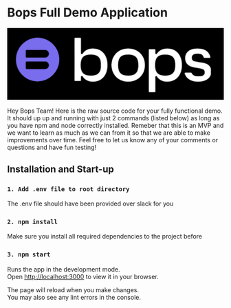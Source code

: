 # Bops Full Demo Application
![Getting Started](./bopslogo.png)

Hey Bops Team!  Here is the raw source code for your fully functional demo.  It should up up and running with just 2 commands (listed below) as long as you have npm and node correctly installed.  Remeber that this is an MVP and we want to learn as much as we can from it so that we are able to make improvements over time.  Feel free to let us know any of your comments or questions and have fun testing!


## Installation and Start-up

### `1. Add .env file to root directory`

The .env file should have been provided over slack for you

### `2. npm install`

Make sure you install all required dependencies to the project before

### `3. npm start`

Runs the app in the development mode.\
Open [http://localhost:3000](http://localhost:3000) to view it in your browser.

The page will reload when you make changes.\
You may also see any lint errors in the console.
